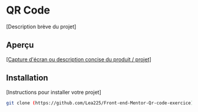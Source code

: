 # QR Code

[Description brève du projet]

## Aperçu

[[Capture d'écran ou description concise du produit / projet]
](https://lea225.github.io/Front-end-Mentor-Qr-code-exercice/)

## Installation

[Instructions pour installer votre projet]

```bash
git clone (https://github.com/Lea225/Front-end-Mentor-Qr-code-exercice)https://github.com/Lea225/Front-end-Mentor-Qr-code-exercice
